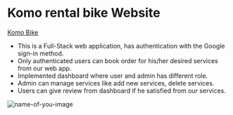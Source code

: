 # Komo rental bike Website
 [Komo Bike](https://komo-bike.web.app/) 

- This is a Full-Stack web application, has authentication with the Google sign-in method.
- Only authenticated users can book order for his/her desired services from our web app.
- Implemented dashboard where user and admin has different role.
- Admin can manage services like add new services, delete services. 
- Users can give review from dashboard if he satisfied from our services. 

![name-of-you-image](https://your-copied-image-address)
